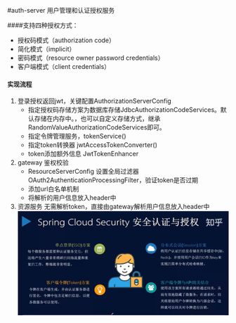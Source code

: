 #auth-server 用户管理和认证授权服务

####支持四种授权方式：
* 授权码模式（authorization code）
* 简化模式（implicit）
* 密码模式（resource owner password credentials）
* 客户端模式（client credentials）

#### 实现流程
1. 登录授权返回jwt，关键配置AuthorizationServerConfig
   * 指定授权码存储方案为数据库存储JdbcAuthorizationCodeServices。默认存储在内存中。，也可以自定义存储方式，继承RandomValueAuthorizationCodeServices即可。
   * 指定令牌管理服务，tokenService()
   * 指定token转换器 jwtAccessTokenConverter()
   * token添加额外信息 JwtTokenEnhancer
2. gateway 鉴权校验
   * ResourceServerConfig 设置全局过滤器OAuth2AuthenticationProcessingFilter，验证token是否过期
   * 添加url白名单机制
   * 将解析的用户信息放入header中
3. 资源服务 无需解析token，直接由gateway解析用户信息放入header中
![img.png](img.png)